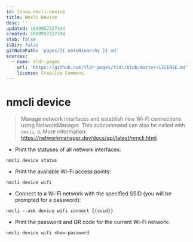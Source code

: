 ```yaml
---
id: linux.nmcli-device
title: Nmcli Device
desc: ''
updated: 1690957227194
created: 1690957227194
stub: false
isDir: false
gitNotePath: 'pages/{{ noteHiearchy }}.md'
sources:
  - name: tldr-pages
    url: 'https://github.com/tldr-pages/tldr/blob/master/LICENSE.md'
    license: Creative Commons
---
```

# nmcli device

> Manage network interfaces and establish new Wi-Fi connections using NetworkManager.
> This subcommand can also be called with `nmcli d`.
> More information: <https://networkmanager.dev/docs/api/latest/nmcli.html>.

- Print the statuses of all network interfaces:

`nmcli device status`

- Print the available Wi-Fi access points:

`nmcli device wifi`

- Connect to a Wi-Fi network with the specified SSID (you will be prompted for a password):

`nmcli --ask device wifi connect {{ssid}}`

- Print the password and QR code for the current Wi-Fi network:

`nmcli device wifi show-password`

